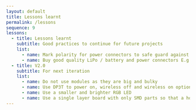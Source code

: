 ```yaml
---
layout: default
title: Lessons learnt
permalink: /lessons
sequence: 9
lessons:
  - title: Lessons learnt
    subtitle: Good practices to continue for future projects
    list:
      - name: Mark polarity for power connectors to safe guard against reverse polarity. E.g. JST connector should have <code>+</code> and <code>-</code> labels on silkscreen
      - name: Buy good quality LiPo / battery and power connectors E.g. JST connectors
  - title: V2.0
    subtitle: For next iteration
    list:
      - name: Do not use modules as they are big and bulky
      - name: Use DP3T to power on, wireless off and wireless on options instead of 2 switches
      - name: Use a smaller and brighter RGB LED
      - name: Use a single layer board with only SMD parts so that a housing can be catered for the battery at the back
---
```


